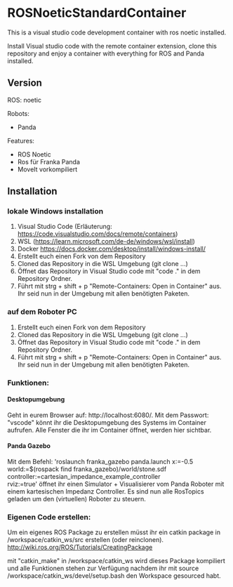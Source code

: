 # ROSNoeticStandardContainer

This is a visual studio code development container with ros noetic installed. 

Install Visual studio code with the remote container extension, clone this repository and enjoy a container with everything for ROS and Panda installed. 

## Version

ROS: noetic


Robots: 
 - Panda

 Features:

 - ROS Noetic
 - Ros für Franka Panda
 - MoveIt vorkompiliert



## Installation

### lokale Windows installation
1. Visual Studio Code
(Erläuterung: https://code.visualstudio.com/docs/remote/containers)
2. WSL 
    (https://learn.microsoft.com/de-de/windows/wsl/install)
3. Docker https://docs.docker.com/desktop/install/windows-install/
4. Erstellt euch einen Fork von dem Repository
5. Cloned das Repository in die WSL Umgebung (git clone ...)
6. Öffnet das Repository in Visual Studio code mit "code ." in dem Repository Ordner.
7. Führt mit strg + shift + p "Remote-Containers: Open in Container" aus. Ihr seid nun in der Umgebung mit allen benötigten Paketen.


### auf dem Roboter PC

1. Erstellt euch einen Fork von dem Repository
2. Cloned das Repository in die WSL Umgebung (git clone ...)
3. Öffnet das Repository in Visual Studio code mit "code ." in dem Repository Ordner.
4. Führt mit strg + shift + p "Remote-Containers: Open in Container" aus. Ihr seid nun in der Umgebung mit allen benötigten Paketen.

### Funktionen:

#### Desktopumgebung
Geht in eurem Browser auf: http://localhost:6080/. Mit dem Passwort: "vscode" könnt ihr die Desktopumgebung des Systems im Container aufrufen.
Alle Fenster die ihr im Container öffnet, werden hier sichtbar. 

#### Panda Gazebo

Mit dem Befehl:
'roslaunch franka_gazebo panda.launch x:=-0.5 \
    world:=$(rospack find franka_gazebo)/world/stone.sdf \
    controller:=cartesian_impedance_example_controller \
    rviz:=true'
öffnet ihr einen Simulator + Visualisierer vom Panda Roboter mit einem kartesischen Impedanz Controller. Es sind nun alle RosTopics geladen um den (virtuellen) Roboter zu steuern.


### Eigenen Code erstellen: 

Um ein eigenes ROS Package zu erstellen müsst ihr ein catkin package in /workspace/catkin_ws/src erstellen (oder reinclonen). http://wiki.ros.org/ROS/Tutorials/CreatingPackage

mit "catkin_make" in /workspace/catkin_ws wird dieses Package kompiliert und alle Funktionen stehen zur Verfügung nachdem ihr mit source /workspace/catkin_ws/devel/setup.bash den Workspace gesourced habt.